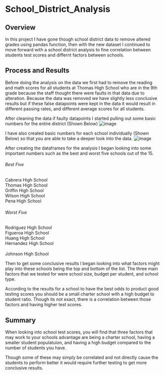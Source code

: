 # School_District_Analysis

## Overview

In this project I have gone though school district data to remove altered grades using pandas function, then with the new dataset I continued to move forward with a school district analysis to fine correlation between students test scores and differnt factors between schools. 

## Process and Results

Before doing the analysis on the data we first had to remove the reading and math scores for all students at Thomas High School who are in the 9th grade because the staff thought there were faults in that data due to alteration. Because the data was removed we have slightly less conclusive results but if these false datapoints were kept in the data it would result in different passing rates, and different average scores for all students. 

After cleaning the data if faulty datapoints I started pulling out some basic numbers for the entire district (Shown Below)
![image](https://user-images.githubusercontent.com/81537476/143187866-c370c1b6-5249-4382-b1fd-2c86094168d5.png)

I have also created basic numbers for each school individually (Shown Below) so that you are able to take a deeper look into the data.
![image](https://user-images.githubusercontent.com/81537476/143187809-94dc3a65-7d31-4cfc-a37d-b1dd2c8ff137.png)

After creating the dataframes for the analysis I began looking into some important numbers such as the best and worst five schools out of the 15.
###### Best Five
Cabrera High School
<br>Thomas High School
<br>Griffin High School
<br>Wilson High School
<br>Pena High School

###### Worst Five
Rodriguez High School
<br>Figueroa High School
<br>Huang High School
<br>Hernandez High School	
<br>Johnson High School

Then to get some conclusive results I began looking into what factors might play into these schools being the top and bottom of the list. The three main factors that we tested for were school size, budget per student, and school type. 

According to the results for a school to have the best odds to product good testing scores you should be a small charter school with a high budget to student ratio. Though its not exact, there is a correlation between those factors and having higher test scores.


## Summary

When looking into school test scores, you will find that three factors that may work to your schools advantage are being a charter school, having a smaller student populatuion, and having a high budget compared to the number of students you have. 

Though some of these may simply be correlated and not directly cause the students to perform better it would require further testing to get more conclusive results. 




